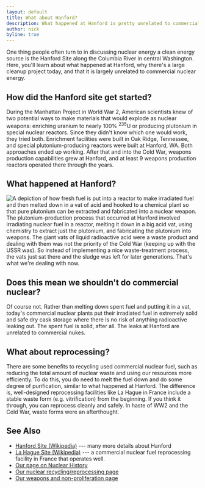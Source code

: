 ```yaml
---
layout: default
title: What about Hanford?
description: What happened at Hanford is pretty unrelated to commercial nuclear energy
author: nick
byline: true
---
```

<div class="row">
<div class="col-md-8" markdown="1">


One thing people often turn to in discussing nuclear energy a clean energy source
is the Hanford Site along the Columbia River in central Washington. Here, 
you'll learn about what happened at Hanford, why there's a large cleanup project
today, and that it is largely unrelated to commercial nuclear energy.

## How did the Hanford site get started?
During the Manhattan Project in World War 2, American scientists knew of two
potential ways to make materials that would explode as nuclear weapons: enriching 
uranium to nearly 100% <sup>235</sup>U or producing plutonium in special
nuclear reactors. Since they didn't know which one would work, they tried both. 
Enrichment facilities were built in Oak Ridge, Tennessee, and special plutonium-producing
reactors were built at Hanford, WA. Both approaches ended up working. After
that and into the Cold War, weapons production capabilities grew
at Hanford, and at least 9 weapons production reactors operated there through the years. 

## What happened at Hanford?

<img src="/img/hanford-process-web.svg" alt="A depiction of how fresh fuel is put into
a reactor to make irradiated fuel and then melted down in a vat of acid and hooked to a
chemical plant so that pure plutonium can be extracted and fabricated into a nuclear
weapon." class="img img-fluid"/>
The plutonium-production process that occurred at Hanford involved irradiating nuclear 
fuel in a reactor, melting it down in a big acid vat, using chemistry to extract
just the plutonium, and fabricating the plutonium into weapons. The giant vats
of liquid radioactive acid were a waste product and dealing with them was 
not the priority of the Cold War (keeping up with the USSR was). So 
instead of implementing a nice waste-treatment process, the vats just sat there
and the sludge was left for later generations. That's what we're dealing with now. 

## Does this mean we shouldn't do commercial nuclear?
Of course not. Rather than melting down spent fuel and putting it in a vat, 
today's commercial nuclear plants put their irradiated fuel in extremely solid and safe
dry cask storage where there is no risk of anything radioactive leaking out. 
The spent fuel is solid, after all. The leaks at Hanford are unrelated
to commercial nukes. 

## What about reprocessing?
There are some benefits to recycling used commercial nuclear fuel, such
as reducing the total amount of nuclear waste and using our resources
more efficiently. To do this, you do need to melt the fuel down
and do some degree of purification, similar to what happened at Hanford. 
The difference is, well-designed reprocessing facilities like La Hague 
in France include a stable 
waste form (e.g. vitrification) from the beginning. If you think it
through, you can reprocess cleanly and safely. In haste of WW2 and the 
Cold War, waste forms were an afterthought. 


## See Also
* [Hanford Site (Wikipedia)](https://en.wikipedia.org/wiki/Hanford_Site) --- many more details about Hanford
* [La Hague Site (Wikipedia)](https://en.wikipedia.org/wiki/La_Hague_site) --- a commercial nuclear fuel reprocessing facility 
in France that operates well.
* [Our page on Nuclear History](/history.html)
* [Our nuclear recycling/reprocessing page](/recycling.html)
* [Our weapons and non-proliferation page](/non-proliferation.html)
</div> 
</div>
